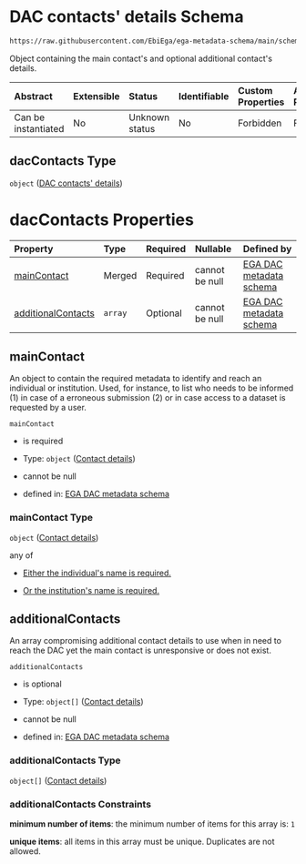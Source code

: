 # DAC contacts' details Schema

```txt
https://raw.githubusercontent.com/EbiEga/ega-metadata-schema/main/schemas/EGA.DAC.json#/properties/dacContacts
```

Object containing the main contact's and optional additional contact's details.

| Abstract            | Extensible | Status         | Identifiable | Custom Properties | Additional Properties | Access Restrictions | Defined In                                                             |
| :------------------ | :--------- | :------------- | :----------- | :---------------- | :-------------------- | :------------------ | :--------------------------------------------------------------------- |
| Can be instantiated | No         | Unknown status | No           | Forbidden         | Forbidden             | none                | [EGA.DAC.json\*](../../../schemas/EGA.DAC.json "open original schema") |

## dacContacts Type

`object` ([DAC contacts' details](ega-properties-dac-contacts-details.md))

# dacContacts Properties

| Property                                  | Type    | Required | Nullable       | Defined by                                                                                                                                                                                                                                                  |
| :---------------------------------------- | :------ | :------- | :------------- | :---------------------------------------------------------------------------------------------------------------------------------------------------------------------------------------------------------------------------------------------------------- |
| [mainContact](#maincontact)               | Merged  | Required | cannot be null | [EGA DAC metadata schema](ega-4-defs-contact-details.md "https://raw.githubusercontent.com/EbiEga/ega-metadata-schema/main/schemas/EGA.DAC.json#/properties/dacContacts/properties/mainContact")                                                            |
| [additionalContacts](#additionalcontacts) | `array` | Optional | cannot be null | [EGA DAC metadata schema](ega-properties-dac-contacts-details-properties-additional-dac-contacts-details.md "https://raw.githubusercontent.com/EbiEga/ega-metadata-schema/main/schemas/EGA.DAC.json#/properties/dacContacts/properties/additionalContacts") |

## mainContact

An object to contain the required metadata to identify and reach an individual or institution. Used, for instance, to list who needs to be informed (1) in case of a erroneous submission (2) or in case access to a dataset is requested by a user.

`mainContact`

* is required

* Type: `object` ([Contact details](ega-4-defs-contact-details.md))

* cannot be null

* defined in: [EGA DAC metadata schema](ega-4-defs-contact-details.md "https://raw.githubusercontent.com/EbiEga/ega-metadata-schema/main/schemas/EGA.DAC.json#/properties/dacContacts/properties/mainContact")

### mainContact Type

`object` ([Contact details](ega-4-defs-contact-details.md))

any of

* [Either the individual's name is required.](ega-4-defs-contact-details-anyof-either-the-individuals-name-is-required.md "check type definition")

* [Or the institution's name is required.](ega-4-defs-contact-details-anyof-or-the-institutions-name-is-required.md "check type definition")

## additionalContacts

An array compromising additional contact details to use when in need to reach the DAC yet the main contact is unresponsive or does not exist.

`additionalContacts`

* is optional

* Type: `object[]` ([Contact details](ega-4-defs-contact-details.md))

* cannot be null

* defined in: [EGA DAC metadata schema](ega-properties-dac-contacts-details-properties-additional-dac-contacts-details.md "https://raw.githubusercontent.com/EbiEga/ega-metadata-schema/main/schemas/EGA.DAC.json#/properties/dacContacts/properties/additionalContacts")

### additionalContacts Type

`object[]` ([Contact details](ega-4-defs-contact-details.md))

### additionalContacts Constraints

**minimum number of items**: the minimum number of items for this array is: `1`

**unique items**: all items in this array must be unique. Duplicates are not allowed.
